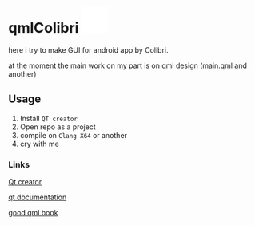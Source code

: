 # qmlColibri ![](https://github.com/TokMatok/test10/blob/282f528542f9156a8826ec82946e67b449ea1874/Resources/waves_3.svg)

here i try to make GUI for android app by Colibri.

at the moment the main work on my part is on qml design (main.qml and another)

## Usage
1. Install `QT creator`
2. Open repo as a project
3. compile on `Clang X64` or another 
4. cry with me

### Links 

[Qt creator](https://www.qt.io/download)

[qt documentation](doc.qt.io)

[good qml book](http://qmlbook.github.io/)


